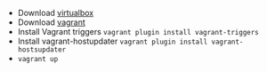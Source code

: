 * Download [virtualbox](https://www.virtualbox.org/wiki/Download)
* Download [vagrant](https://www.vagrantup.com/downloads.html)
* Install Vagrant triggers `vagrant plugin install vagrant-triggers`
* Install vagrant-hostupdater `vagrant plugin install vagrant-hostsupdater`
* `vagrant up`
